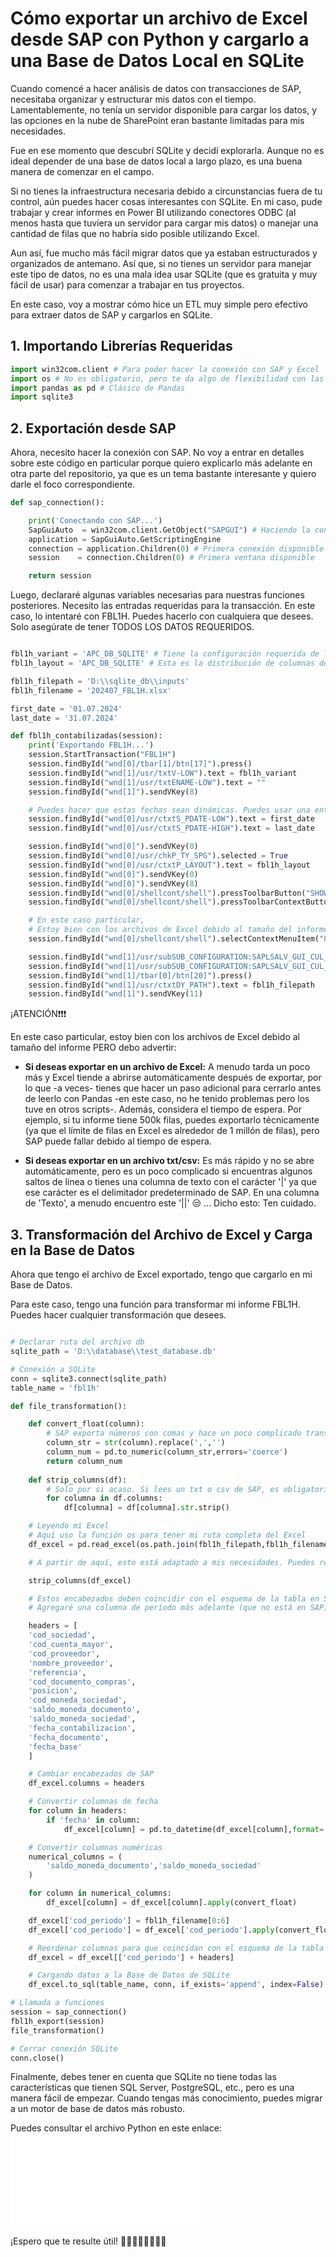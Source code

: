 # Cómo exportar un archivo de Excel desde SAP con Python y cargarlo a una Base de Datos Local en SQLite

Cuando comencé a hacer análisis de datos con transacciones de SAP, necesitaba organizar y estructurar mis datos con el tiempo. Lamentablemente, no tenía un servidor disponible para cargar los datos, y las opciones en la nube de SharePoint eran bastante limitadas para mis necesidades.

Fue en ese momento que descubrí SQLite y decidí explorarla. Aunque no es ideal depender de una base de datos local a largo plazo, es una buena manera de comenzar en el campo.

Si no tienes la infraestructura necesaria debido a circunstancias fuera de tu control, aún puedes hacer cosas interesantes con SQLite. En mi caso, pude trabajar y crear informes en Power BI utilizando conectores ODBC (al menos hasta que tuviera un servidor para cargar mis datos) o manejar una cantidad de filas que no habría sido posible utilizando Excel.

Aun así, fue mucho más fácil migrar datos que ya estaban estructurados y organizados de antemano. Así que, si no tienes un servidor para manejar este tipo de datos, no es una mala idea usar SQLite (que es gratuita y muy fácil de usar) para comenzar a trabajar en tus proyectos.

En este caso, voy a mostrar cómo hice un ETL muy simple pero efectivo para extraer datos de SAP y cargarlos en SQLite.

## 1. Importando Librerías Requeridas

```python
import win32com.client # Para poder hacer la conexión con SAP y Excel
import os # No es obligatorio, pero te da algo de flexibilidad con las rutas de las carpetas
import pandas as pd # Clásico de Pandas
import sqlite3
```

## 2. Exportación desde SAP

Ahora, necesito hacer la conexión con SAP. No voy a entrar en detalles sobre este código en particular porque quiero explicarlo más adelante en otra parte del repositorio, ya que es un tema bastante interesante y quiero darle el foco correspondiente.

```python
def sap_connection():

    print('Conectando con SAP...')
    SapGuiAuto  = win32com.client.GetObject("SAPGUI") # Haciendo la conexión con SAP mediante Python
    application = SapGuiAuto.GetScriptingEngine 
    connection = application.Children(0) # Primera conexión disponible
    session    = connection.Children(0) # Primera ventana disponible

    return session
```

Luego, declararé algunas variables necesarias para nuestras funciones posteriores. Necesito las entradas requeridas para la transacción. En este caso, lo intentaré con FBL1H. Puedes hacerlo con cualquiera que desees. Solo asegúrate de tener TODOS LOS DATOS REQUERIDOS.
```python

fbl1h_variant = 'APC_DB_SQLITE' # Tiene la configuración requerida de las entradas no variables
fbl1h_layout = 'APC_DB_SQLITE' # Esta es la distribución de columnas de las transacciones. Es una buena práctica tener una específicamente para esta carga

fbl1h_filepath = 'D:\\sqlite_db\\inputs'
fbl1h_filename = '202407_FBL1H.xlsx'

first_date = '01.07.2024'
last_date = '31.07.2024'

def fbl1h_contabilizadas(session):
    print('Exportando FBL1H...')
    session.StartTransaction("FBL1H")
    session.findById("wnd[0]/tbar[1]/btn[17]").press() 
    session.findById("wnd[1]/usr/txtV-LOW").text = fbl1h_variant
    session.findById("wnd[1]/usr/txtENAME-LOW").text = ""
    session.findById("wnd[1]").sendVKey(8)

    # Puedes hacer que estas fechas sean dinámicas. Puedes usar una entrada o una función para obtener la primera y última fecha del mes anterior
    session.findById("wnd[0]/usr/ctxtS_PDATE-LOW").text = first_date
    session.findById("wnd[0]/usr/ctxtS_PDATE-HIGH").text = last_date

    session.findById("wnd[0]").sendVKey(0)
    session.findById("wnd[0]/usr/chkP_TY_SPG").selected = True
    session.findById("wnd[0]/usr/ctxtP_LAYOUT").text = fbl1h_layout
    session.findById("wnd[0]").sendVKey(0)
    session.findById("wnd[0]").sendVKey(8)
    session.findById("wnd[0]/shellcont/shell").pressToolbarButton("SHOWBUT")
    session.findById("wnd[0]/shellcont/shell").pressToolbarContextButton("&MB_EXPORT")

    # En este caso particular,
    # Estoy bien con los archivos de Excel debido al tamaño del informe. No es demasiado grande, así que es manejable
    session.findById("wnd[0]/shellcont/shell").selectContextMenuItem("&XXL")

    session.findById("wnd[1]/usr/subSUB_CONFIGURATION:SAPLSALV_GUI_CUL_EXPORT_AS:0512/txtGS_EXPORT-FILE_NAME").text = fbl1h_filename
    session.findById("wnd[1]/usr/subSUB_CONFIGURATION:SAPLSALV_GUI_CUL_EXPORT_AS:0512/cmbGS_EXPORT-FORMAT").setFocus()
    session.findById("wnd[1]/tbar[0]/btn[20]").press()
    session.findById("wnd[1]/usr/ctxtDY_PATH").text = fbl1h_filepath
    session.findById("wnd[1]").sendVKey(11) 
```
¡ATENCIÓN❗❗❗

En este caso particular, estoy bien con los archivos de Excel debido al tamaño del informe PERO debo advertir:

- **Si deseas exportar en un archivo de Excel:** A menudo tarda un poco más y Excel tiende a abrirse automáticamente después de exportar, por lo que -a veces- tienes que hacer un paso adicional para cerrarlo antes de leerlo con Pandas -en este caso, no he tenido problemas pero los tuve en otros scripts-. Además, considera el tiempo de espera. Por ejemplo, si tu informe tiene 500k filas, puedes exportarlo técnicamente (ya que el límite de filas en Excel es alrededor de 1 millón de filas), pero SAP puede fallar debido al tiempo de espera.

- **Si deseas exportar en un archivo txt/csv:** Es más rápido y no se abre automáticamente, pero es un poco complicado si encuentras algunos saltos de línea o tienes una columna de texto con el carácter '|' ya que ese carácter es el delimitador predeterminado de SAP. En una columna de 'Texto', a menudo encuentro este '||' 😒 ... Dicho esto: Ten cuidado.

## 3. Transformación del Archivo de Excel y Carga en la Base de Datos

Ahora que tengo el archivo de Excel exportado, tengo que cargarlo en mi Base de Datos.

Para este caso, tengo una función para transformar mi informe FBL1H. Puedes hacer cualquier transformación que desees.

```python

# Declarar ruta del archivo db
sqlite_path = 'D:\\database\\test_database.db'

# Conexión a SQLite
conn = sqlite3.connect(sqlite_path)
table_name = 'fbl1h'

def file_transformation():

    def convert_float(column):
        # SAP exporta números con comas y hace un poco complicado transformar la columna
        column_str = str(column).replace(',','')
        column_num = pd.to_numeric(column_str,errors='coerce')
        return column_num
    
    def strip_columns(df):
        # Solo por si acaso. Si lees un txt o csv de SAP, es obligatorio limpiar las columnas
        for columna in df.columns:
            df[columna] = df[columna].str.strip()

    # Leyendo mi Excel
    # Aquí uso la función os para tener mi ruta completa del Excel
    df_excel = pd.read_excel(os.path.join(fbl1h_filepath,fbl1h_filename),dtype=str)

    # A partir de aquí, esto está adaptado a mis necesidades. Puedes reemplazar esto con cualquier transformación que requieras. Lo dejo aquí como referencia.

    strip_columns(df_excel)

    # Estos encabezados deben coincidir con el esquema de la tabla en SQLite.
    # Agregaré una columna de período más adelante (que no está en SAP), pero aparte de eso, así es como creé mi tabla.

    headers = [
    'cod_sociedad',
    'cod_cuenta_mayor',
    'cod_proveedor',
    'nombre_proveedor',
    'referencia',
    'cod_documento_compras',
    'posicion',
    'cod_moneda_sociedad',
    'saldo_moneda_documento',
    'saldo_moneda_sociedad',
    'fecha_contabilizacion',
    'fecha_documento',
    'fecha_base'
    ]

    # Cambiar encabezados de SAP 
    df_excel.columns = headers 

    # Convertir columnas de fecha
    for column in headers:
        if 'fecha' in column:
            df_excel[column] = pd.to_datetime(df_excel[column],format='%d/%m/%Y',errors='coerce').dt.date

    # Convertir columnas numéricas
    numerical_columns = (
        'saldo_moneda_documento','saldo_moneda_sociedad'
    )

    for column in numerical_columns:
        df_excel[column] = df_excel[column].apply(convert_float)

    df_excel['cod_periodo'] = fbl1h_filename[0:6]
    df_excel['cod_periodo'] = df_excel['cod_periodo'].apply(convert_float)

    # Reordenar columnas para que coincidan con el esquema de la tabla
    df_excel = df_excel[['cod_periodo'] + headers]

    # Cargando datos a la Base de Datos de SQLite
    df_excel.to_sql(table_name, conn, if_exists='append', index=False)

# Llamada a funciones
session = sap_connection()
fbl1h_export(session)
file_transformation()

# Cerrar conexión SQLite
conn.close()
```

Finalmente, debes tener en cuenta que SQLite no tiene todas las características que tienen SQL Server, PostgreSQL, etc., pero es una manera fácil de empezar. Cuando tengas más conocimiento, puedes migrar a un motor de base de datos más robusto.

Puedes consultar el archivo Python en este enlace: ![SQLite_Python](python_scripts/sqlite_python.py)

¡Espero que te resulte útil! 🙋‍♂️🙋‍♂️🙋‍♂️🙋‍♂️

